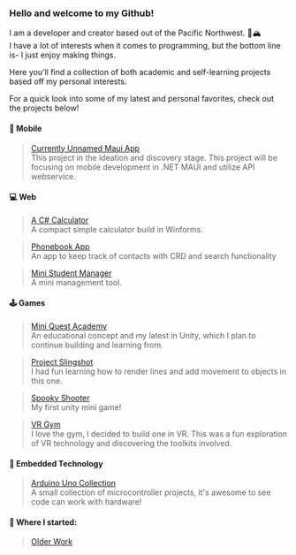 ### Hello and welcome to my Github! 
I am a developer and creator based out of the Pacific Northwest. :evergreen_tree::mountain_snow:
</br>I have a lot of interests when it comes to programming, but the bottom line is- I just enjoy making things. 

Here you'll find a collection of both academic and self-learning projects based off my personal interests.

For a quick look into some of my latest and personal favorites, check out the projects below!

#### :iphone: Mobile
> [Currently Unnamed Maui App](https://github.com/MMdevworks/MauiProject)
</br>This project in the ideation and discovery stage. This project will be focusing on mobile development in .NET MAUI and utilize API webservice.

#### :computer: Web
> [A C# Calculator](https://github.com/MMdevworks/Calculator_Winform)
</br>A compact simple calculator build in Winforms.

> [Phonebook App](https://github.com/MMdevworks/PhoneBook_Winform)
</br>An app to keep track of contacts with CRD and search functionality

> [Mini Student Manager](https://github.com/MMdevworks/PhoneBook_Winform)
</br>A mini management tool. 

#### :joystick: Games
> [Mini Quest Academy](https://github.com/MMdevworks/project_spell)
</br>An educational concept and my latest in Unity, which I plan to continue building and learning from.

> [Project Slingshot](https://github.com/MMdevworks/slingshot)
</br>I had fun learning how to render lines and add movement to objects in this one.

> [Spooky Shooter](https://github.com/MMdevworks/game-01)
</br>My first unity mini game!

> [VR Gym](https://github.com/MMdevworks/vr-gym) 
</br>I love the gym, I decided to build one in VR. This was a fun exploration of VR technology and discovering the toolkits involved.

#### :robot: Embedded Technology
> [Arduino Uno Collection](https://github.com/MMdevworks/arduino-uno) 
</br>A small collection of microcontroller projects, it's awesome to see code can work with hardware!

#### :hatching_chick: Where I started:
> [Older Work](https://github.com/Mmarcos01)

